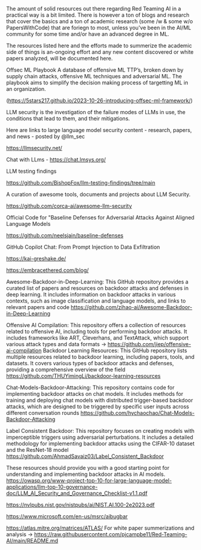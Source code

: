 The amount of solid resources out there regarding Red Teaming AI in a practical way is a bit limited. There is however a ton of blogs and research that cover the basics and a ton of academic research (some /w & some w/o PapersWithCode) that are foriegn to most, unless you've been in the AI/ML community for some time and/or have an advanced degree in ML. 

The resources listed here and the efforts made to summerize the academic side of things is an-ongoing effort and any new content discovered or white papers analyzed, will be documented here.

Offsec ML Playbook
A database of offensive ML TTP’s, broken down by supply chain attacks, offensive ML techniques and adversarial ML. The playbook aims to simplify the decision making process of targetting ML in an organization.

(https://5stars217.github.io/2023-10-26-introducing-offsec-ml-framework/)

LLM security is the investigation of the failure modes of LLMs in use, the conditions that lead to them, and their mitigations.

Here are links to large language model security content - research, papers, and news - posted by @llm_sec

https://llmsecurity.net/

Chat with LLms - https://chat.lmsys.org/

LLM testing findings

https://github.com/BishopFox/llm-testing-findings/tree/main

A curation of awesome tools, documents and projects about LLM Security.

https://github.com/corca-ai/awesome-llm-security

Official Code for "Baseline Defenses for Adversarial Attacks Against Aligned Language Models

https://github.com/neelsjain/baseline-defenses

GitHub Copilot Chat: From Prompt Injection to Data Exfiltration

https://kai-greshake.de/

https://embracethered.com/blog/

Awesome-Backdoor-in-Deep-Learning: This GitHub repository provides a curated list of papers and resources on backdoor attacks and defenses in deep learning. It includes information on backdoor attacks in various contexts, such as image classification and language models, and links to relevant papers and code 
https://github.com/zihao-ai/Awesome-Backdoor-in-Deep-Learning

Offensive AI Compilation: This repository offers a collection of resources related to offensive AI, including tools for performing backdoor attacks. It includes frameworks like ART, Cleverhans, and TextAttack, which support various attack types and data formats -> https://github.com/jiep/offensive-ai-compilation
Backdoor Learning Resources: This GitHub repository lists multiple resources related to backdoor learning, including papers, tools, and datasets. It covers various types of backdoor attacks and defenses, providing a comprehensive overview of the field 
https://github.com/THUYimingLi/backdoor-learning-resources

Chat-Models-Backdoor-Attacking: This repository contains code for implementing backdoor attacks on chat models. It includes methods for training and deploying chat models with distributed trigger-based backdoor attacks, which are designed to be triggered by specific user inputs across different conversation rounds 
https://github.com/hychaochao/Chat-Models-Backdoor-Attacking

Label Consistent Backdoor: This repository focuses on creating models with imperceptible triggers using adversarial perturbations. It includes a detailed methodology for implementing backdoor attacks using the CIFAR-10 dataset and the ResNet-18 model 
https://github.com/AhmadSavaiz03/Label_Consistent_Backdoor

These resources should provide you with a good starting point for understanding and implementing backdoor attacks in AI models.
https://owasp.org/www-project-top-10-for-large-language-model-applications/llm-top-10-governance-doc/LLM_AI_Security_and_Governance_Checklist-v1.1.pdf

https://nvlpubs.nist.gov/nistpubs/ai/NIST.AI.100-2e2023.pdf

https://www.microsoft.com/en-us/msrc/aibugbar

https://atlas.mitre.org/matrices/ATLAS/
For white paper summerizations and analysis -> https://raw.githubusercontent.com/pjcampbe11/Red-Teaming-AI/main/README.md 
